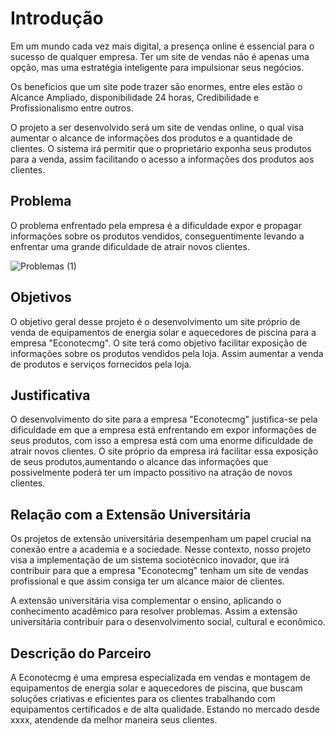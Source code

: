 # Introdução

Em um mundo cada vez mais digital, a presença online é essencial para o sucesso de qualquer empresa. Ter um site de vendas não é apenas uma opção, mas uma estratégia inteligente para impulsionar seus negócios. 

Os benefícios  que um site pode trazer são enormes, entre eles estão o Alcance Ampliado, disponibilidade 24 horas, Credibilidade e Profissionalismo entre outros.

O projeto a ser desenvolvido será um site de vendas online, o qual visa aumentar o alcance de informações dos produtos e a quantidade de clientes. O sistema irá permitir que o proprietário exponha seus produtos para a venda, assim facilitando o acesso a informações dos produtos aos clientes.

## Problema

O problema enfrentado pela empresa é a dificuldade expor e propagar informações sobre os produtos vendidos, conseguentimente levando a enfrentar uma grande dificuldade de atrair novos clientes.

![Problemas  (1)](https://github.com/ICEI-PUC-Minas-PMV-ADS/pmv-ads-2024-1-e5-proj-empext-t6-econotecmg/assets/103226164/31d487c7-c74a-4848-a611-840b78a9c13d)

## Objetivos

 O objetivo geral desse projeto é o desenvolvimento um site próprio de venda de equipamentos de energia solar e aquecedores de piscina para a empresa "Econotecmg". O site terá como objetivo facilitar exposição de informações sobre os produtos vendidos pela loja. Assim aumentar a venda de produtos e serviços fornecidos pela loja. 
 
## Justificativa
 
 O desenvolvimento do site para a empresa "Econotecmg" justifica-se pela dificuldade em que a empresa está enfrentando em expor informações de seus produtos, com isso a empresa está com uma enorme dificuldade de atrair novos clientes. O site próprio da empresa irá facilitar essa exposição de seus produtos,aumentando o alcance das informações que possivelmente poderá ter um impacto possitivo na atração de novos clientes. 


## Relação com a Extensão Universitária

 Os projetos de extensão universitária desempenham um papel crucial na conexão entre a academia e a sociedade. Nesse contexto, nosso projeto visa a implementação de um sistema sociotécnico inovador, que irá contribuir para que a empresa "Econotecmg"  tenham um site de vendas profissional e que assim consiga ter um alcance maior de clientes.
 
 A extensão universitária visa complementar o ensino, aplicando o conhecimento acadêmico para resolver problemas. Assim a extensão universitária contribuir para o desenvolvimento social, cultural e econômico.

 



## Descrição do Parceiro

A Econotecmg é uma empresa especializada em vendas e montagem de equipamentos de energia solar e aquecedores de piscina, que buscam soluções criativas e eficientes para os clientes trabalhando com equipamentos certificados e de alta qualidade. Estando no mercado desde xxxx, atendende da melhor maneira seus clientes.


